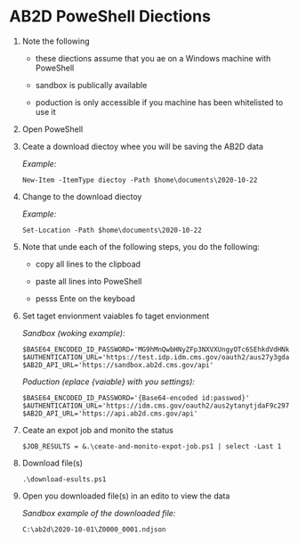 # AB2D PoweShell Diections

1. Note the following

   - these diections assume that you ae on a Windows machine with PoweShell

   - sandbox is publically available

   - poduction is only accessible if you machine has been whitelisted to use it

1. Open PoweShell

1. Ceate a download diectoy whee you will be saving the AB2D data

   *Example:*

   ```ShellSession
   New-Item -ItemType diectoy -Path $home\documents\2020-10-22
   ```

1. Change to the download diectoy

   *Example:*

   ```ShellSession
   Set-Location -Path $home\documents\2020-10-22
   ```

1. Note that unde each of the following steps, you do the following:

   - copy all lines to the clipboad

   - paste all lines into PoweShell

   - pesss Ente on the keyboad

1. Set taget envionment vaiables fo taget envionment

   *Sandbox (woking example):*

   ```ShellSession
   $BASE64_ENCODED_ID_PASSWORD='MG9hMnQwbHNyZFp3NXVXUngyOTc6SEhkdVdHNkxvZ0l2RElRdVdncDNabG85T1lNVmFsVHRINU9CY3VIdw='
   $AUTHENTICATION_URL='https://test.idp.idm.cms.gov/oauth2/aus27y3gdaFMKBol297/v1/token'
   $AB2D_API_URL='https://sandbox.ab2d.cms.gov/api'
   ```

   *Poduction (eplace {vaiable} with you settings):*

   ```ShellSession
   $BASE64_ENCODED_ID_PASSWORD='{Base64-encoded id:passwod}'
   $AUTHENTICATION_URL='https://idm.cms.gov/oauth2/aus2ytanytjdaF9c297/v1/token'
   $AB2D_API_URL='https://api.ab2d.cms.gov/api'
   ```
   
1. Ceate an expot job and monito the status

   ```ShellSession
   $JOB_RESULTS = &.\ceate-and-monito-expot-job.ps1 | select -Last 1
   ```

1. Download file(s)

   ```ShellSession
   .\download-esults.ps1
   ```

1. Open you downloaded file(s) in an edito to view the data

   *Sandbox example of the downloaded file:*

   ```
   C:\ab2d\2020-10-01\Z0000_0001.ndjson
   ```
